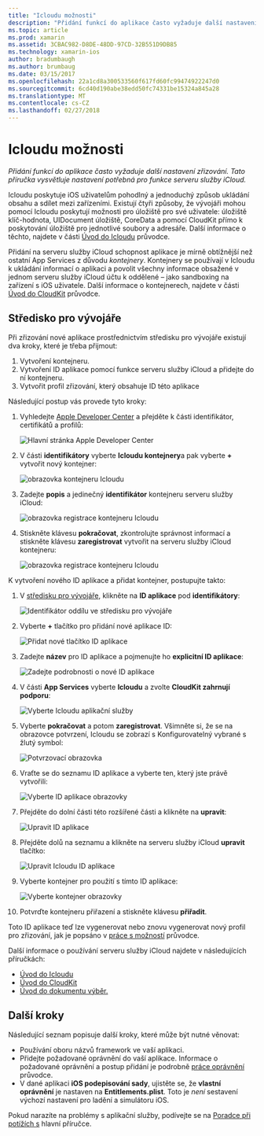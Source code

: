 ```yaml
---
title: "Icloudu možnosti"
description: "Přidání funkcí do aplikace často vyžaduje další nastavení zřizování. Tato příručka vysvětluje nastavení potřebná pro funkce serveru služby iCloud."
ms.topic: article
ms.prod: xamarin
ms.assetid: 3CBAC982-D8DE-48DD-97CD-32B551D9DB85
ms.technology: xamarin-ios
author: bradumbaugh
ms.author: brumbaug
ms.date: 03/15/2017
ms.openlocfilehash: 22a1cd8a300533560f617fd60fc99474922247d0
ms.sourcegitcommit: 6cd40d190abe38edd50fc74331be15324a845a28
ms.translationtype: MT
ms.contentlocale: cs-CZ
ms.lasthandoff: 02/27/2018
---
```

# <a name="icloud-capabilities"></a>Icloudu možnosti

_Přidání funkcí do aplikace často vyžaduje další nastavení zřizování. Tato příručka vysvětluje nastavení potřebná pro funkce serveru služby iCloud._

Icloudu poskytuje iOS uživatelům pohodlný a jednoduchý způsob ukládání obsahu a sdílet mezi zařízeními. Existují čtyři způsoby, že vývojáři mohou pomocí Icloudu poskytují možnosti pro úložiště pro své uživatele: úložiště klíč-hodnota, UIDocument úložiště, CoreData a pomocí CloudKit přímo k poskytování úložiště pro jednotlivé soubory a adresáře. Další informace o těchto, najdete v části [Úvod do Icloudu](~/ios/data-cloud/introduction-to-icloud.md) průvodce.

Přidání na serveru služby iCloud schopnost aplikace je mírně obtížnější než ostatní App Services z důvodu _kontejnery_. Kontejnery se používají v Icloudu k ukládání informací o aplikaci a povolit všechny informace obsažené v jednom serveru služby iCloud účtu k oddělené – jako sandboxing na zařízení s iOS uživatele. Další informace o kontejnerech, najdete v části [Úvod do CloudKit](~/ios/data-cloud/intro-to-cloudkit.md) průvodce.

<!--# Xcode

The steps in section [Adding App Services ](~/ios/deploy-test/provisioning/capabilities/index.md) above can be used to toggle the required iCloud capability. Depending on which means of storage is being used in your app, you may need to do additional setup. The image below shows the iCloud capabilities pane:

 ![iCloud Capability section](icloud-capabilities-images/image21.png)

First select the required service. If iCloud Documents or CloudKit have been selected, you must select a container. Selecting the default container will create a new container that is unique to the app. Alternatively, if you have created a container either via Xcode or the developer portal, select it here.
-->

<a name="icloud-developer-center" />

## <a name="developer-center"></a>Středisko pro vývojáře

Při zřizování nové aplikace prostřednictvím středisku pro vývojáře existují dva kroky, které je třeba přijmout:

1.  Vytvoření kontejneru.
2.  Vytvoření ID aplikace pomocí funkce serveru služby iCloud a přidejte do ní kontejneru.
3. Vytvořit profil zřizování, který obsahuje ID této aplikace

Následující postup vás provede tyto kroky:

1.  Vyhledejte [Apple Developer Center](https://developer.apple.com/account/) a přejděte k části identifikátor, certifikátů a profilů: 
    
     ![Hlavní stránka Apple Developer Center](icloud-capabilities-images/image22.png)

2.  V části **identifikátory** vyberte **Icloudu kontejnery**a pak vyberte  **+**  vytvořit nový kontejner:  
    
    ![obrazovka kontejneru Icloudu](icloud-capabilities-images/image23.png)

3.  Zadejte **popis** a jedinečný **identifikátor** kontejneru serveru služby iCloud: 
    
    ![obrazovka registrace kontejneru Icloudu](icloud-capabilities-images/image24.png)

4.  Stiskněte klávesu **pokračovat**, zkontrolujte správnost informací a stiskněte klávesu **zaregistrovat** vytvořit na serveru služby iCloud kontejneru:  
    
    ![obrazovka registrace kontejneru Icloudu](icloud-capabilities-images/image25.png)

K vytvoření nového ID aplikace a přidat kontejner, postupujte takto:

1.  V [středisku pro vývojáře](https://developer.apple.com/account/), klikněte na **ID aplikace** pod **identifikátory**: 
    
    ![Identifikátor oddílu ve středisku pro vývojáře](icloud-capabilities-images/image26.png)

2.  Vyberte  **+**  tlačítko pro přidání nové aplikace ID: 
    
    ![Přidat nové tlačítko ID aplikace](icloud-capabilities-images/image27.png)

3.  Zadejte **název** pro ID aplikace a pojmenujte ho **explicitní ID aplikace**:
    
    ![Zadejte podrobnosti o nové ID aplikace](icloud-capabilities-images/image28.png)

4.  V části **App Services** vyberte **Icloudu** a zvolte **CloudKit zahrnují podporu**:
    
    ![Vyberte Icloudu aplikační služby](icloud-capabilities-images/image29.png)

5.  Vyberte **pokračovat** a potom **zaregistrovat**. Všimněte si, že se na obrazovce potvrzení, Icloudu se zobrazí s Konfigurovatelný vybrané s žlutý symbol:   
    
    ![Potvrzovací obrazovka](icloud-capabilities-images/image30.png)

6.  Vraťte se do seznamu ID aplikace a vyberte ten, který jste právě vytvořili: 
    
    ![Vyberte ID aplikace obrazovky](icloud-capabilities-images/image31.png)

7.  Přejděte do dolní části této rozšířené části a klikněte na **upravit**:
    
    ![Upravit ID aplikace](icloud-capabilities-images/image32.png)

8.  Přejděte dolů na seznamu a klikněte na serveru služby iCloud **upravit** tlačítko:  
    
    ![Upravit Icloudu ID aplikace](icloud-capabilities-images/image33.png)

9.  Vyberte kontejner pro použití s tímto ID aplikace:  
    
    ![Vyberte kontejner obrazovky](icloud-capabilities-images/image34.png)

10. Potvrďte kontejneru přiřazení a stiskněte klávesu **přiřadit**.
 
Toto ID aplikace teď lze vygenerovat nebo znovu vygenerovat nový profil pro zřizování, jak je popsáno v [práce s možností](~/ios/deploy-test/provisioning/capabilities/index.md) průvodce. 

Další informace o používání serveru služby iCloud najdete v následujících příručkách:

*   [Úvod do Icloudu](~/ios/data-cloud/introduction-to-icloud.md)
*   [Úvod do CloudKit](~/ios/data-cloud/intro-to-cloudkit.md)
*   [Úvod do dokumentu výběr.](~/ios/platform/document-picker.md)

## <a name="next-steps"></a>Další kroky
 
Následující seznam popisuje další kroky, které může být nutné věnovat:

* Používání oboru názvů framework ve vaší aplikaci.
* Přidejte požadované oprávnění do vaší aplikace. Informace o požadované oprávnění a postup přidání je podrobně [práce oprávnění](~/ios/deploy-test/provisioning/entitlements.md) průvodce.
* V dané aplikaci **iOS podepisování sady**, ujistěte se, že **vlastní oprávnění** je nastaven na **Entitlements.plist**. Toto je _není_ sestavení výchozí nastavení pro ladění a simulátoru iOS.

Pokud narazíte na problémy s aplikační služby, podívejte se na [Poradce při potížích s](~/ios/deploy-test/provisioning/capabilities/index.md) hlavní příručce.